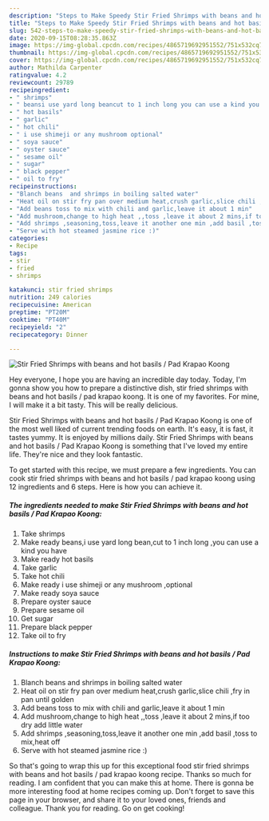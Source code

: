 ```yaml
---
description: "Steps to Make Speedy Stir Fried Shrimps with beans and hot basils / Pad Krapao Koong"
title: "Steps to Make Speedy Stir Fried Shrimps with beans and hot basils / Pad Krapao Koong"
slug: 542-steps-to-make-speedy-stir-fried-shrimps-with-beans-and-hot-basils-pad-krapao-koong
date: 2020-09-15T08:28:35.863Z
image: https://img-global.cpcdn.com/recipes/4865719692951552/751x532cq70/stir-fried-shrimps-with-beans-and-hot-basils-pad-krapao-koong-recipe-main-photo.jpg
thumbnail: https://img-global.cpcdn.com/recipes/4865719692951552/751x532cq70/stir-fried-shrimps-with-beans-and-hot-basils-pad-krapao-koong-recipe-main-photo.jpg
cover: https://img-global.cpcdn.com/recipes/4865719692951552/751x532cq70/stir-fried-shrimps-with-beans-and-hot-basils-pad-krapao-koong-recipe-main-photo.jpg
author: Mathilda Carpenter
ratingvalue: 4.2
reviewcount: 29789
recipeingredient:
- " shrimps"
- " beansi use yard long beancut to 1 inch long you can use a kind you have"
- " hot basils"
- " garlic"
- " hot chili"
- " i use shimeji or any mushroom optional"
- " soya sauce"
- " oyster sauce"
- " sesame oil"
- " sugar"
- " black pepper"
- " oil to fry"
recipeinstructions:
- "Blanch beans  and shrimps in boiling salted water"
- "Heat oil on stir fry pan over medium heat,crush garlic,slice chili ,fry in pan until golden"
- "Add beans toss to mix with chili and garlic,leave it about 1 min"
- "Add mushroom,change to high heat ,,toss ,leave it about 2 mins,if too dry add little water"
- "Add shrimps ,seasoning,toss,leave it another one min ,add basil ,toss to mix,heat off"
- "Serve with hot steamed jasmine rice :)"
categories:
- Recipe
tags:
- stir
- fried
- shrimps

katakunci: stir fried shrimps 
nutrition: 249 calories
recipecuisine: American
preptime: "PT20M"
cooktime: "PT40M"
recipeyield: "2"
recipecategory: Dinner

---
```



![Stir Fried Shrimps with beans and hot basils / Pad Krapao Koong](https://img-global.cpcdn.com/recipes/4865719692951552/751x532cq70/stir-fried-shrimps-with-beans-and-hot-basils-pad-krapao-koong-recipe-main-photo.jpg)

Hey everyone, I hope you are having an incredible day today. Today, I'm gonna show you how to prepare a distinctive dish, stir fried shrimps with beans and hot basils / pad krapao koong. It is one of my favorites. For mine, I will make it a bit tasty. This will be really delicious.



Stir Fried Shrimps with beans and hot basils / Pad Krapao Koong is one of the most well liked of current trending foods on earth. It's easy, it is fast, it tastes yummy. It is enjoyed by millions daily. Stir Fried Shrimps with beans and hot basils / Pad Krapao Koong is something that I've loved my entire life. They're nice and they look fantastic.


To get started with this recipe, we must prepare a few ingredients. You can cook stir fried shrimps with beans and hot basils / pad krapao koong using 12 ingredients and 6 steps. Here is how you can achieve it.

<!--inarticleads1-->

##### The ingredients needed to make Stir Fried Shrimps with beans and hot basils / Pad Krapao Koong:

1. Take  shrimps
1. Make ready  beans,i use yard long bean,cut to 1 inch long ,you can use a kind you have
1. Make ready  hot basils
1. Take  garlic
1. Take  hot chili
1. Make ready  i use shimeji or any mushroom ,optional
1. Make ready  soya sauce
1. Prepare  oyster sauce
1. Prepare  sesame oil
1. Get  sugar
1. Prepare  black pepper
1. Take  oil to fry




<!--inarticleads2-->

##### Instructions to make Stir Fried Shrimps with beans and hot basils / Pad Krapao Koong:

1. Blanch beans  and shrimps in boiling salted water
1. Heat oil on stir fry pan over medium heat,crush garlic,slice chili ,fry in pan until golden
1. Add beans toss to mix with chili and garlic,leave it about 1 min
1. Add mushroom,change to high heat ,,toss ,leave it about 2 mins,if too dry add little water
1. Add shrimps ,seasoning,toss,leave it another one min ,add basil ,toss to mix,heat off
1. Serve with hot steamed jasmine rice :)




So that's going to wrap this up for this exceptional food stir fried shrimps with beans and hot basils / pad krapao koong recipe. Thanks so much for reading. I am confident that you can make this at home. There is gonna be more interesting food at home recipes coming up. Don't forget to save this page in your browser, and share it to your loved ones, friends and colleague. Thank you for reading. Go on get cooking!
